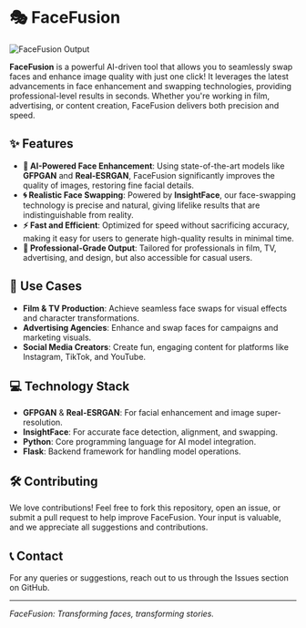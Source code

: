 # 🎭 FaceFusion

![FaceFusion Output](/readme-images/FaceFusion%20-%20Sibi%20Siddharth%20S.jpeg)

**FaceFusion** is a powerful AI-driven tool that allows you to seamlessly swap faces and enhance image quality with just one click! It leverages the latest advancements in face enhancement and swapping technologies, providing professional-level results in seconds. Whether you're working in film, advertising, or content creation, FaceFusion delivers both precision and speed. 

## ✨ Features
- **🔧 AI-Powered Face Enhancement**: Using state-of-the-art models like **GFPGAN** and **Real-ESRGAN**, FaceFusion significantly improves the quality of images, restoring fine facial details.
- **🌀 Realistic Face Swapping**: Powered by **InsightFace**, our face-swapping technology is precise and natural, giving lifelike results that are indistinguishable from reality.
- **⚡ Fast and Efficient**: Optimized for speed without sacrificing accuracy, making it easy for users to generate high-quality results in minimal time.
- **💼 Professional-Grade Output**: Tailored for professionals in film, TV, advertising, and design, but also accessible for casual users.

## 🎯 Use Cases
- **Film & TV Production**: Achieve seamless face swaps for visual effects and character transformations.
- **Advertising Agencies**: Enhance and swap faces for campaigns and marketing visuals.
- **Social Media Creators**: Create fun, engaging content for platforms like Instagram, TikTok, and YouTube.

## 💻 Technology Stack
- **GFPGAN** & **Real-ESRGAN**: For facial enhancement and image super-resolution.
- **InsightFace**: For accurate face detection, alignment, and swapping.
- **Python**: Core programming language for AI model integration.
- **Flask**: Backend framework for handling model operations.


## 🛠️ Contributing
We love contributions! Feel free to fork this repository, open an issue, or submit a pull request to help improve FaceFusion. Your input is valuable, and we appreciate all suggestions and contributions.

## 📞 Contact
For any queries or suggestions, reach out to us through the Issues section on GitHub.

---

*FaceFusion: Transforming faces, transforming stories.*
